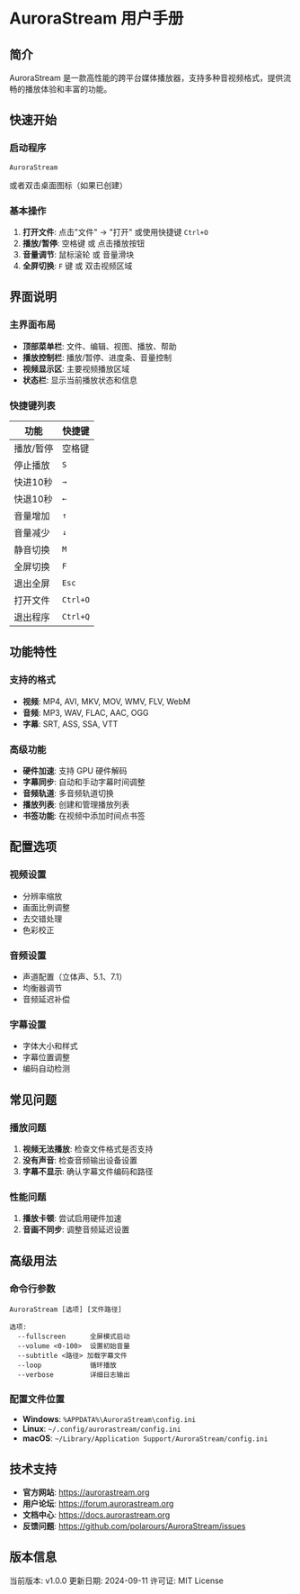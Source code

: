 # AuroraStream 用户手册

## 简介

AuroraStream 是一款高性能的跨平台媒体播放器，支持多种音视频格式，提供流畅的播放体验和丰富的功能。

## 快速开始

### 启动程序
```shell
AuroraStream
```

或者双击桌面图标（如果已创建）

### 基本操作
1. **打开文件**: 点击"文件" → "打开" 或使用快捷键 `Ctrl+O`
2. **播放/暂停**: 空格键 或 点击播放按钮
3. **音量调节**: 鼠标滚轮 或 音量滑块
4. **全屏切换**: `F` 键 或 双击视频区域

## 界面说明

### 主界面布局
- **顶部菜单栏**: 文件、编辑、视图、播放、帮助
- **播放控制栏**: 播放/暂停、进度条、音量控制
- **视频显示区**: 主要视频播放区域
- **状态栏**: 显示当前播放状态和信息

### 快捷键列表

| 功能 | 快捷键 |
|------|--------|
| 播放/暂停 | 空格键 |
| 停止播放 | `S` |
| 快进10秒 | `→` |
| 快退10秒 | `←` |
| 音量增加 | `↑` |
| 音量减少 | `↓` |
| 静音切换 | `M` |
| 全屏切换 | `F` |
| 退出全屏 | `Esc` |
| 打开文件 | `Ctrl+O` |
| 退出程序 | `Ctrl+Q` |

## 功能特性

### 支持的格式
- **视频**: MP4, AVI, MKV, MOV, WMV, FLV, WebM
- **音频**: MP3, WAV, FLAC, AAC, OGG
- **字幕**: SRT, ASS, SSA, VTT

### 高级功能
- **硬件加速**: 支持 GPU 硬件解码
- **字幕同步**: 自动和手动字幕时间调整
- **音频轨道**: 多音频轨道切换
- **播放列表**: 创建和管理播放列表
- **书签功能**: 在视频中添加时间点书签

## 配置选项

### 视频设置
- 分辨率缩放
- 画面比例调整
- 去交错处理
- 色彩校正

### 音频设置
- 声道配置（立体声、5.1、7.1）
- 均衡器调节
- 音频延迟补偿

### 字幕设置
- 字体大小和样式
- 字幕位置调整
- 编码自动检测

## 常见问题

### 播放问题
1. **视频无法播放**: 检查文件格式是否支持
2. **没有声音**: 检查音频输出设备设置
3. **字幕不显示**: 确认字幕文件编码和路径

### 性能问题
1. **播放卡顿**: 尝试启用硬件加速
2. **音画不同步**: 调整音频延迟设置

## 高级用法

### 命令行参数
```shell
AuroraStream [选项] [文件路径]

选项:
  --fullscreen      全屏模式启动
  --volume <0-100>  设置初始音量
  --subtitle <路径> 加载字幕文件
  --loop            循环播放
  --verbose         详细日志输出
```

### 配置文件位置
- **Windows**: `%APPDATA%\AuroraStream\config.ini`
- **Linux**: `~/.config/aurorastream/config.ini`
- **macOS**: `~/Library/Application Support/AuroraStream/config.ini`

## 技术支持

- **官方网站**: https://aurorastream.org
- **用户论坛**: https://forum.aurorastream.org
- **文档中心**: https://docs.aurorastream.org
- **反馈问题**: https://github.com/polarours/AuroraStream/issues

## 版本信息

当前版本: v1.0.0
更新日期: 2024-09-11
许可证: MIT License